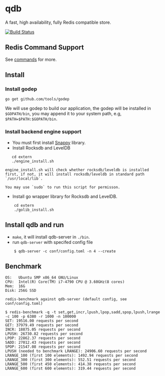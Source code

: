 # qdb

A fast, high availability, fully Redis compatible store.

[![Build Status](https://travis-ci.org/reborndb/qdb.svg?branch=master)](https://travis-ci.org/reborndb/qdb)

## Redis Command Support

See [commands](./doc/commands.md) for more.

## Install 

### Install godep

```
go get github.com/tools/godep
```

We will use godep to build our application, the godep will be installed in `$GOPATH/bin`, you may append it to your system path, e.g, `$PATH=$PATH:$GOPATH/bin`.

### Install backend engine support

+ You must first install [Snappy](https://github.com/google/snappy) library.
+ Install Rocksdb and LevelDB
```
   cd extern
   ./engine_install.sh 
```

    engine_install.sh will check whether rocksdb/leveldb is installed first, if not, it will install rocksdb/leveldb in standard path `/usr/local/lib`.

    You may use `sudo` to run this script for permisson.

+ Install go wrapper library for Rocksdb and LevelDB.
```
    cd extern
    ./golib_install.sh
```

## Install qdb and run

+ `make`, it will install qdb-server in `./bin`.
+ run `qdb-server` with specifed config file
```
    $ qdb-server -c conf/config.toml -n 4 --create
```

## Benchmark
```
OS:   Ubuntu SMP x86_64 GNU/Linux
CPU:  Intel(R) Core(TM) i7-4790 CPU @ 3.60GHz(8 cores)
Mem:  16G
Disk: 256G SSD
```

```
redis-benchmark against qdb-server (default config, see conf/config.toml)

$ redis-benchmark -q -t set,get,incr,lpush,lpop,sadd,spop,lpush,lrange -c 100 -p 6380 -r 1000 -n 100000
SET: 19516.00 requests per second
GET: 37979.49 requests per second
INCR: 18875.05 requests per second
LPUSH: 26730.82 requests per second
LPOP: 22862.37 requests per second
SADD: 27012.43 requests per second
SPOP: 21547.08 requests per second
LPUSH (needed to benchmark LRANGE): 24906.60 requests per second
LRANGE_100 (first 100 elements): 1492.94 requests per second
LRANGE_300 (first 300 elements): 552.51 requests per second
LRANGE_500 (first 450 elements): 414.38 requests per second
LRANGE_600 (first 600 elements): 319.44 requests per second
```

